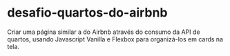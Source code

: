 # desafio-quartos-do-airbnb
Criar uma página similar a do Airbnb através do consumo da API de quartos, usando Javascript Vanilla e Flexbox para organizá-los em cards na tela.
